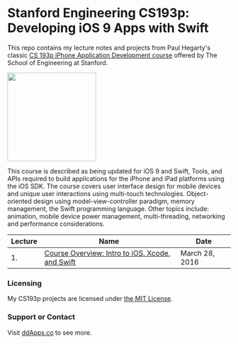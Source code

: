 # Stanford Engineering CS193p: Developing iOS 9 Apps with Swift
This repo contains my lecture notes and projects from Paul Hegarty's classic [CS 193p iPhone Application Development course](http://web.stanford.edu/class/cs193p/cgi-bin/drupal/) offered by The School of Engineering at Stanford.

<img src="https://raw.githubusercontent.com/duliodenis/cs193p-Spring-2016/master/art/cs193p.jpg" width="200px" height="200px" />

This course is described as being updated for iOS 9 and Swift, Tools, and APIs required to build applications for the iPhone and iPad platforms using the iOS SDK. The course covers user interface design for mobile devices and unique user interactions using multi-touch technologies. Object-oriented design using model-view-controller paradigm, memory management, the Swift programming language. Other topics include: animation, mobile device power management, multi-threading, networking and performance considerations.

Lecture  | Name | Date
------------- | ------------- | -------------
1. | [Course Overview: Intro to iOS, Xcode, and Swift](slides/Lecture-1-Slides.pdf) | March 28, 2016

### Licensing
My CS193p projects are licensed under [the MIT License](LICENSE).

### Support or Contact
Visit [ddApps.co](http://ddapps.co) to see more.



